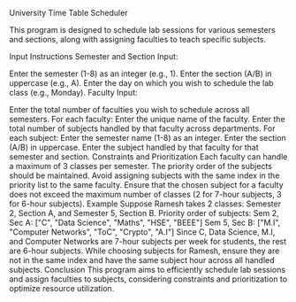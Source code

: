 University Time Table Scheduler

This program is designed to schedule lab sessions for various semesters and sections, along with assigning faculties to teach specific subjects.

Input Instructions
Semester and Section Input:

Enter the semester (1-8) as an integer (e.g., 1).
Enter the section (A/B) in uppercase (e.g., A).
Enter the day on which you wish to schedule the lab class (e.g., Monday).
Faculty Input:

Enter the total number of faculties you wish to schedule across all semesters.
For each faculty:
Enter the unique name of the faculty.
Enter the total number of subjects handled by that faculty across departments.
For each subject:
Enter the semester name (1-8) as an integer.
Enter the section (A/B) in uppercase.
Enter the subject handled by that faculty for that semester and section.
Constraints and Prioritization
Each faculty can handle a maximum of 3 classes per semester.
The priority order of the subjects should be maintained.
Avoid assigning subjects with the same index in the priority list to the same faculty.
Ensure that the chosen subject for a faculty does not exceed the maximum number of classes (2 for 7-hour subjects, 3 for 6-hour subjects).
Example
Suppose Ramesh takes 2 classes: Semester 2, Section A, and Semester 5, Section B.
Priority order of subjects:
Sem 2, Sec A: ["C", "Data Science", "Maths", "HSE", "BEEE"]
Sem 5, Sec B: ["M.I", "Computer Networks", "ToC", "Crypto", "A.I"]
Since C, Data Science, M.I, and Computer Networks are 7-hour subjects per week for students, the rest are 6-hour subjects.
While choosing subjects for Ramesh, ensure they are not in the same index and have the same subject hour across all handled subjects.
Conclusion
This program aims to efficiently schedule lab sessions and assign faculties to subjects, considering constraints and prioritization to optimize resource utilization.






